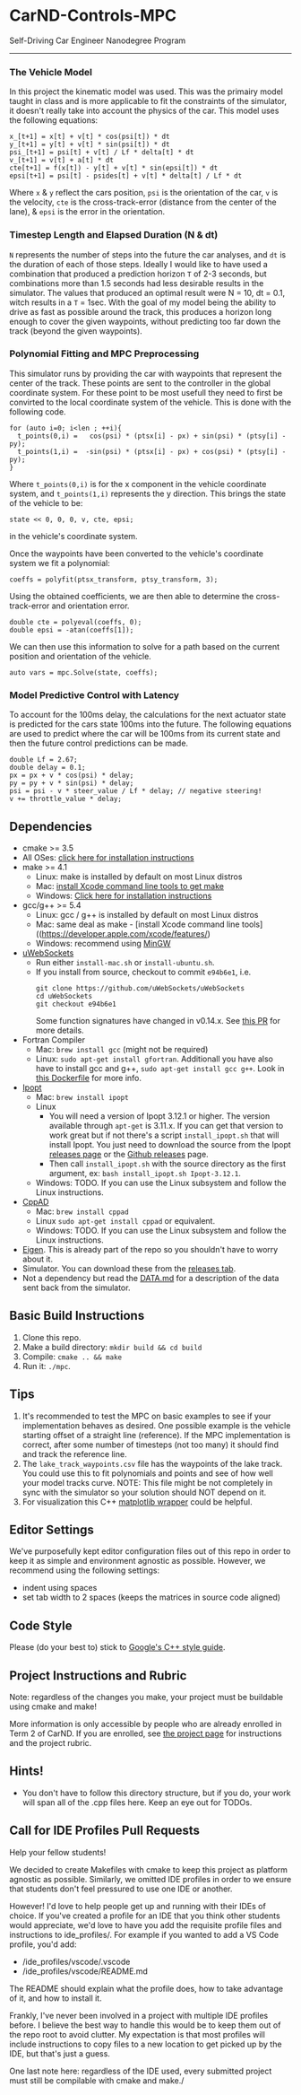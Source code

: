 # CarND-Controls-MPC
Self-Driving Car Engineer Nanodegree Program

---

### The Vehicle Model
In this project the kinematic model was used. This was the primairy model taught in class and is more applicable to fit the constraints of the simulator, it doesn't really take into account the physics of the car. This model uses the following equations:
```
x_[t+1] = x[t] + v[t] * cos(psi[t]) * dt
y_[t+1] = y[t] + v[t] * sin(psi[t]) * dt
psi_[t+1] = psi[t] + v[t] / Lf * delta[t] * dt
v_[t+1] = v[t] + a[t] * dt
cte[t+1] = f(x[t]) - y[t] + v[t] * sin(epsi[t]) * dt
epsi[t+1] = psi[t] - psides[t] + v[t] * delta[t] / Lf * dt
```
Where `x` & `y` reflect the cars position, `psi` is the orientation of the car, `v` is the velocity, `cte` is the cross-track-error (distance from the center of the lane), & `epsi` is the error in the orientation.

### Timestep Length and Elapsed Duration (N & dt)
`N` represents the number of steps into the future the car analyses, and `dt` is the duration of each of those steps. Ideally I would like to have used a combination that produced a prediction horizon `T` of 2-3 seconds, but combinations more than 1.5 seconds had less desirable results in the simulator. The values that produced an optimal result were N = 10, dt = 0.1, witch results in a `T` = 1sec. With the goal of my model being the ability to drive as fast as possible around the track, this produces a horizon long enough to cover the given waypoints, without predicting too far down the track (beyond the given waypoints).

### Polynomial Fitting and MPC Preprocessing
This simulator runs by providing the car with waypoints that represent the center of the track. These points are sent to the controller in the global coordinate system. For these point to be most usefull they need to first be convirted to the local coordinate system of the vehicle. This is done with the following code.
```
for (auto i=0; i<len ; ++i){
  t_points(0,i) =   cos(psi) * (ptsx[i] - px) + sin(psi) * (ptsy[i] - py);
  t_points(1,i) =  -sin(psi) * (ptsx[i] - px) + cos(psi) * (ptsy[i] - py);
}
```
Where `t_points(0,i)` is for the x component in the vehicle coordinate system, and `t_points(1,i)` represents the y direction. This brings the state of the vehicle to be:
```
state << 0, 0, 0, v, cte, epsi;
```
in the vehicle's coordinate system.

Once the waypoints have been converted to the vehicle's coordinate system we fit a polynomial:
```
coeffs = polyfit(ptsx_transform, ptsy_transform, 3);
```

Using the obtained coefficients, we are then able to determine the cross-track-error and orientation error.
```
double cte = polyeval(coeffs, 0);
double epsi = -atan(coeffs[1]);
```

We can then use this information to solve for a path based on the current position and orientation of the vehicle.
```
auto vars = mpc.Solve(state, coeffs);
```

### Model Predictive Control with Latency
To account for the 100ms delay, the calculations for the next actuator state is predicted for the cars state 100ms into the future. The following equations are used to predict where the car will be 100ms from its current state and then the future control predictions can be made.
```
double Lf = 2.67;
double delay = 0.1;
px = px + v * cos(psi) * delay;
py = py + v * sin(psi) * delay;
psi = psi - v * steer_value / Lf * delay; // negative steering!
v += throttle_value * delay;
```

## Dependencies

* cmake >= 3.5
 * All OSes: [click here for installation instructions](https://cmake.org/install/)
* make >= 4.1
  * Linux: make is installed by default on most Linux distros
  * Mac: [install Xcode command line tools to get make](https://developer.apple.com/xcode/features/)
  * Windows: [Click here for installation instructions](http://gnuwin32.sourceforge.net/packages/make.htm)
* gcc/g++ >= 5.4
  * Linux: gcc / g++ is installed by default on most Linux distros
  * Mac: same deal as make - [install Xcode command line tools]((https://developer.apple.com/xcode/features/)
  * Windows: recommend using [MinGW](http://www.mingw.org/)
* [uWebSockets](https://github.com/uWebSockets/uWebSockets)
  * Run either `install-mac.sh` or `install-ubuntu.sh`.
  * If you install from source, checkout to commit `e94b6e1`, i.e.
    ```
    git clone https://github.com/uWebSockets/uWebSockets
    cd uWebSockets
    git checkout e94b6e1
    ```
    Some function signatures have changed in v0.14.x. See [this PR](https://github.com/udacity/CarND-MPC-Project/pull/3) for more details.
* Fortran Compiler
  * Mac: `brew install gcc` (might not be required)
  * Linux: `sudo apt-get install gfortran`. Additionall you have also have to install gcc and g++, `sudo apt-get install gcc g++`. Look in [this Dockerfile](https://github.com/udacity/CarND-MPC-Quizzes/blob/master/Dockerfile) for more info.
* [Ipopt](https://projects.coin-or.org/Ipopt)
  * Mac: `brew install ipopt`
  * Linux
    * You will need a version of Ipopt 3.12.1 or higher. The version available through `apt-get` is 3.11.x. If you can get that version to work great but if not there's a script `install_ipopt.sh` that will install Ipopt. You just need to download the source from the Ipopt [releases page](https://www.coin-or.org/download/source/Ipopt/) or the [Github releases](https://github.com/coin-or/Ipopt/releases) page.
    * Then call `install_ipopt.sh` with the source directory as the first argument, ex: `bash install_ipopt.sh Ipopt-3.12.1`.
  * Windows: TODO. If you can use the Linux subsystem and follow the Linux instructions.
* [CppAD](https://www.coin-or.org/CppAD/)
  * Mac: `brew install cppad`
  * Linux `sudo apt-get install cppad` or equivalent.
  * Windows: TODO. If you can use the Linux subsystem and follow the Linux instructions.
* [Eigen](http://eigen.tuxfamily.org/index.php?title=Main_Page). This is already part of the repo so you shouldn't have to worry about it.
* Simulator. You can download these from the [releases tab](https://github.com/udacity/self-driving-car-sim/releases).
* Not a dependency but read the [DATA.md](./DATA.md) for a description of the data sent back from the simulator.


## Basic Build Instructions


1. Clone this repo.
2. Make a build directory: `mkdir build && cd build`
3. Compile: `cmake .. && make`
4. Run it: `./mpc`.

## Tips

1. It's recommended to test the MPC on basic examples to see if your implementation behaves as desired. One possible example
is the vehicle starting offset of a straight line (reference). If the MPC implementation is correct, after some number of timesteps
(not too many) it should find and track the reference line.
2. The `lake_track_waypoints.csv` file has the waypoints of the lake track. You could use this to fit polynomials and points and see of how well your model tracks curve. NOTE: This file might be not completely in sync with the simulator so your solution should NOT depend on it.
3. For visualization this C++ [matplotlib wrapper](https://github.com/lava/matplotlib-cpp) could be helpful.

## Editor Settings

We've purposefully kept editor configuration files out of this repo in order to
keep it as simple and environment agnostic as possible. However, we recommend
using the following settings:

* indent using spaces
* set tab width to 2 spaces (keeps the matrices in source code aligned)

## Code Style

Please (do your best to) stick to [Google's C++ style guide](https://google.github.io/styleguide/cppguide.html).

## Project Instructions and Rubric

Note: regardless of the changes you make, your project must be buildable using
cmake and make!

More information is only accessible by people who are already enrolled in Term 2
of CarND. If you are enrolled, see [the project page](https://classroom.udacity.com/nanodegrees/nd013/parts/40f38239-66b6-46ec-ae68-03afd8a601c8/modules/f1820894-8322-4bb3-81aa-b26b3c6dcbaf/lessons/b1ff3be0-c904-438e-aad3-2b5379f0e0c3/concepts/1a2255a0-e23c-44cf-8d41-39b8a3c8264a)
for instructions and the project rubric.

## Hints!

* You don't have to follow this directory structure, but if you do, your work
  will span all of the .cpp files here. Keep an eye out for TODOs.

## Call for IDE Profiles Pull Requests

Help your fellow students!

We decided to create Makefiles with cmake to keep this project as platform
agnostic as possible. Similarly, we omitted IDE profiles in order to we ensure
that students don't feel pressured to use one IDE or another.

However! I'd love to help people get up and running with their IDEs of choice.
If you've created a profile for an IDE that you think other students would
appreciate, we'd love to have you add the requisite profile files and
instructions to ide_profiles/. For example if you wanted to add a VS Code
profile, you'd add:

* /ide_profiles/vscode/.vscode
* /ide_profiles/vscode/README.md

The README should explain what the profile does, how to take advantage of it,
and how to install it.

Frankly, I've never been involved in a project with multiple IDE profiles
before. I believe the best way to handle this would be to keep them out of the
repo root to avoid clutter. My expectation is that most profiles will include
instructions to copy files to a new location to get picked up by the IDE, but
that's just a guess.

One last note here: regardless of the IDE used, every submitted project must
still be compilable with cmake and make./
